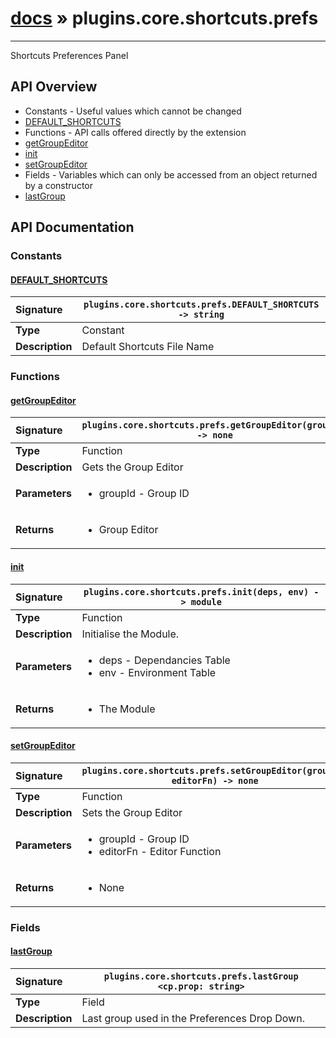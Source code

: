 # [docs](index.md) » plugins.core.shortcuts.prefs
---

Shortcuts Preferences Panel

## API Overview
* Constants - Useful values which cannot be changed
 * [DEFAULT_SHORTCUTS](#default_shortcuts)
* Functions - API calls offered directly by the extension
 * [getGroupEditor](#getgroupeditor)
 * [init](#init)
 * [setGroupEditor](#setgroupeditor)
* Fields - Variables which can only be accessed from an object returned by a constructor
 * [lastGroup](#lastgroup)

## API Documentation

### Constants

#### [DEFAULT_SHORTCUTS](#default_shortcuts)
| <span style="float: left;">**Signature**</span> | <span style="float: left;">`plugins.core.shortcuts.prefs.DEFAULT_SHORTCUTS -> string` </span>                                                          |
| -----------------------------------------------------|---------------------------------------------------------------------------------------------------------|
| **Type**                                             | Constant |
| **Description**                                      | Default Shortcuts File Name |

### Functions

#### [getGroupEditor](#getgroupeditor)
| <span style="float: left;">**Signature**</span> | <span style="float: left;">`plugins.core.shortcuts.prefs.getGroupEditor(groupId) -> none` </span>                                                          |
| -----------------------------------------------------|---------------------------------------------------------------------------------------------------------|
| **Type**                                             | Function |
| **Description**                                      | Gets the Group Editor |
| **Parameters**                                       | <ul><li>groupId - Group ID</li></ul> |
| **Returns**                                          | <ul><li>Group Editor</li></ul> |

#### [init](#init)
| <span style="float: left;">**Signature**</span> | <span style="float: left;">`plugins.core.shortcuts.prefs.init(deps, env) -> module` </span>                                                          |
| -----------------------------------------------------|---------------------------------------------------------------------------------------------------------|
| **Type**                                             | Function |
| **Description**                                      | Initialise the Module. |
| **Parameters**                                       | <ul><li>deps - Dependancies Table</li><li>env - Environment Table</li></ul> |
| **Returns**                                          | <ul><li>The Module</li></ul> |

#### [setGroupEditor](#setgroupeditor)
| <span style="float: left;">**Signature**</span> | <span style="float: left;">`plugins.core.shortcuts.prefs.setGroupEditor(groupId, editorFn) -> none` </span>                                                          |
| -----------------------------------------------------|---------------------------------------------------------------------------------------------------------|
| **Type**                                             | Function |
| **Description**                                      | Sets the Group Editor |
| **Parameters**                                       | <ul><li>groupId - Group ID</li><li>editorFn - Editor Function</li></ul> |
| **Returns**                                          | <ul><li>None</li></ul> |

### Fields

#### [lastGroup](#lastgroup)
| <span style="float: left;">**Signature**</span> | <span style="float: left;">`plugins.core.shortcuts.prefs.lastGroup <cp.prop: string>` </span>                                                          |
| -----------------------------------------------------|---------------------------------------------------------------------------------------------------------|
| **Type**                                             | Field |
| **Description**                                      | Last group used in the Preferences Drop Down. |

